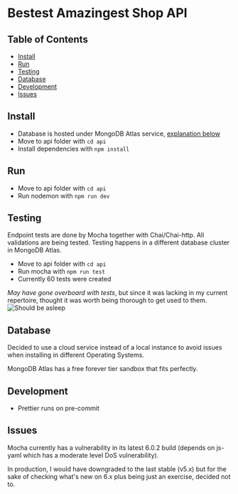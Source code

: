 # Bestest Amazingest Shop API

## Table of Contents

* [Install](#install)
* [Run](#run)
* [Testing](#testing)
* [Database](#database)
* [Development](#development)
* [Issues](#issues)

## Install

* Database is hosted under MongoDB Atlas service, [explanation below](#Database)
* Move to api folder with `cd api`
* Install dependencies with `npm install`

## Run

* Move to api folder with `cd api`
* Run nodemon with `npm run dev`

## Testing

Endpoint tests are done by Mocha together with Chai/Chai-http. All validations are being tested. Testing happens in a different database cluster in MongoDB Atlas.

* Move to api folder with `cd api`
* Run mocha with `npm run test`
* Currently 60 tests were created

_May have gone overboard with tests_, but since it was lacking in my current repertoire, thought it was worth being thorough to get used to them.
![Should be asleep](https://i.imgur.com/ht8HWkO.png)

## Database

Decided to use a cloud service instead of a local instance to avoid issues when installing in different Operating Systems.

MongoDB Atlas has a free forever tier sandbox that fits perfectly.

## Development

* Prettier runs on pre-commit

## Issues

Mocha currently has a vulnerability in its latest 6.0.2 build (depends on js-yaml which has a moderate level DoS vulnerability).

In production, I would have downgraded to the last stable (v5.x) but for the sake of checking what's new on 6.x plus being just an exercise, decided not to.